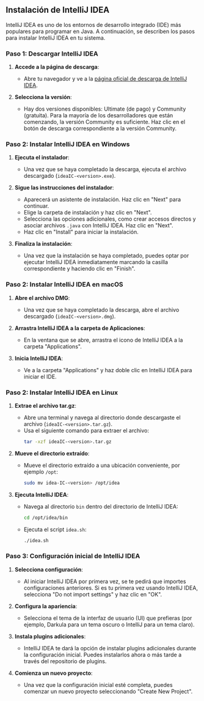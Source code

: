 ## Instalación de IntelliJ IDEA

IntelliJ IDEA es uno de los entornos de desarrollo integrado (IDE) más populares para programar en Java. A continuación, se describen los pasos para instalar IntelliJ IDEA en tu sistema.

### Paso 1: Descargar IntelliJ IDEA

1. **Accede a la página de descarga**:
   - Abre tu navegador y ve a la [página oficial de descarga de IntelliJ IDEA](https://www.jetbrains.com/idea/download/).

2. **Selecciona la versión**:
   - Hay dos versiones disponibles: Ultimate (de pago) y Community (gratuita). Para la mayoría de los desarrolladores que están comenzando, la versión Community es suficiente. Haz clic en el botón de descarga correspondiente a la versión Community.

### Paso 2: Instalar IntelliJ IDEA en Windows

1. **Ejecuta el instalador**:
   - Una vez que se haya completado la descarga, ejecuta el archivo descargado (`ideaIC-<version>.exe`).

2. **Sigue las instrucciones del instalador**:
   - Aparecerá un asistente de instalación. Haz clic en "Next" para continuar.
   - Elige la carpeta de instalación y haz clic en "Next".
   - Selecciona las opciones adicionales, como crear accesos directos y asociar archivos `.java` con IntelliJ IDEA. Haz clic en "Next".
   - Haz clic en "Install" para iniciar la instalación.

3. **Finaliza la instalación**:
   - Una vez que la instalación se haya completado, puedes optar por ejecutar IntelliJ IDEA inmediatamente marcando la casilla correspondiente y haciendo clic en "Finish".

### Paso 2: Instalar IntelliJ IDEA en macOS

1. **Abre el archivo DMG**:
   - Una vez que se haya completado la descarga, abre el archivo descargado (`ideaIC-<version>.dmg`).

2. **Arrastra IntelliJ IDEA a la carpeta de Aplicaciones**:
   - En la ventana que se abre, arrastra el icono de IntelliJ IDEA a la carpeta "Applications".

3. **Inicia IntelliJ IDEA**:
   - Ve a la carpeta "Applications" y haz doble clic en IntelliJ IDEA para iniciar el IDE.

### Paso 2: Instalar IntelliJ IDEA en Linux

1. **Extrae el archivo tar.gz**:
   - Abre una terminal y navega al directorio donde descargaste el archivo (`ideaIC-<version>.tar.gz`).
   - Usa el siguiente comando para extraer el archivo:
     ```sh
     tar -xzf ideaIC-<version>.tar.gz
     ```

2. **Mueve el directorio extraído**:
   - Mueve el directorio extraído a una ubicación conveniente, por ejemplo `/opt`:
     ```sh
     sudo mv idea-IC-<version> /opt/idea
     ```

3. **Ejecuta IntelliJ IDEA**:
   - Navega al directorio `bin` dentro del directorio de IntelliJ IDEA:
     ```sh
     cd /opt/idea/bin
     ```
   - Ejecuta el script `idea.sh`:
     ```sh
     ./idea.sh
     ```

### Paso 3: Configuración inicial de IntelliJ IDEA

1. **Selecciona configuración**:
   - Al iniciar IntelliJ IDEA por primera vez, se te pedirá que importes configuraciones anteriores. Si es tu primera vez usando IntelliJ IDEA, selecciona "Do not import settings" y haz clic en "OK".

2. **Configura la apariencia**:
   - Selecciona el tema de la interfaz de usuario (UI) que prefieras (por ejemplo, Darkula para un tema oscuro o IntelliJ para un tema claro).

3. **Instala plugins adicionales**:
   - IntelliJ IDEA te dará la opción de instalar plugins adicionales durante la configuración inicial. Puedes instalarlos ahora o más tarde a través del repositorio de plugins.

4. **Comienza un nuevo proyecto**:
   - Una vez que la configuración inicial esté completa, puedes comenzar un nuevo proyecto seleccionando "Create New Project".
